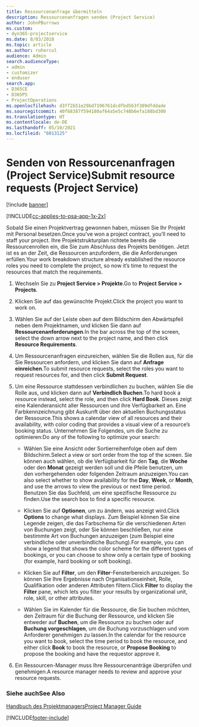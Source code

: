 ```yaml
---
title: Ressourcenanfrage übermitteln
description: Ressourcenanfragen senden (Project Service)
author: JohnPBurrows
ms.custom:
- dyn365-projectservice
ms.date: 8/03/2018
ms.topic: article
ms.author: ruhercul
audience: Admin
search.audienceType:
- admin
- customizer
- enduser
search.app:
- D365CE
- D365PS
- ProjectOperations
ms.openlocfilehash: d3ff2b51e29bd7196761dcdfbd563f309dfddade
ms.sourcegitcommit: 40f68387f594180af64a5e5c748b6efa188bd300
ms.translationtype: HT
ms.contentlocale: de-DE
ms.lasthandoff: 05/10/2021
ms.locfileid: "6013125"
---
```

# <a name="submit-resource-requests-project-service"></a><span data-ttu-id="c6483-103">Senden von Ressourcenanfragen (Project Service)</span><span class="sxs-lookup"><span data-stu-id="c6483-103">Submit resource requests (Project Service)</span></span>

[!include [banner](../includes/psa-now-project-operations.md)]

[!INCLUDE[cc-applies-to-psa-app-1x-2x](../includes/cc-applies-to-psa-app-1x-2x.md)]

<span data-ttu-id="c6483-104">Sobald Sie einen Projektvertrag gewonnen haben, müssen Sie Ihr Projekt mit Personal besetzen.</span><span class="sxs-lookup"><span data-stu-id="c6483-104">Once you’ve won a project contract, you’ll need to staff your project.</span></span> <span data-ttu-id="c6483-105">Ihre Projektstrukturplan richtete bereits die Ressourcenrollen ein, die Sie zum Abschluss des Projekts benötigen. Jetzt ist es an der Zeit, die Ressourcen anzufordern, die die Anforderungen erfüllen.</span><span class="sxs-lookup"><span data-stu-id="c6483-105">Your work breakdown structure already established the resource roles you need to complete the project, so now it’s time to request the resources that match the requirements.</span></span>  
  
1.  <span data-ttu-id="c6483-106">Wechseln Sie zu **Project Service > Projekte**.</span><span class="sxs-lookup"><span data-stu-id="c6483-106">Go to **Project Service > Projects**.</span></span>  
  
2.  <span data-ttu-id="c6483-107">Klicken Sie auf das gewünschte Projekt.</span><span class="sxs-lookup"><span data-stu-id="c6483-107">Click the project you want to work on.</span></span>  
  
3.  <span data-ttu-id="c6483-108">Wählen Sie auf der Leiste oben auf dem Bildschirm den Abwärtspfeil neben dem Projektnamen, und klicken Sie dann auf **Ressourcenanforderungen**.</span><span class="sxs-lookup"><span data-stu-id="c6483-108">In the bar across the top of the screen, select the down arrow next to the project name, and then click **Resource Requirements**.</span></span>  
  
4.  <span data-ttu-id="c6483-109">Um Ressourcenanfragen einzureichen, wählen Sie die Rollen aus, für die Sie Ressourcen anfordern, und klicken Sie dann auf **Anfrage einreichen**.</span><span class="sxs-lookup"><span data-stu-id="c6483-109">To submit resource requests, select the roles you want to request resources for, and then click **Submit Request**.</span></span>  
  
5.  <span data-ttu-id="c6483-110">Um eine Ressource stattdessen verbindlichen zu buchen, wählen Sie die Rolle aus, und klicken dann auf **Verbindlich Buchen**.</span><span class="sxs-lookup"><span data-stu-id="c6483-110">To hard book a resource instead, select the role, and then click **Hard Book**.</span></span> <span data-ttu-id="c6483-111">Dieses zeigt eine Kalenderansicht aller Ressourcen und ihre Verfügbarkeit an. Eine Farbkennzeichnung gibt Auskunft über den aktuellen Buchungsstatus der Ressource.</span><span class="sxs-lookup"><span data-stu-id="c6483-111">This shows a calendar view of all resources and their availability, with color coding that provides a visual view of a resource’s booking status.</span></span> <span data-ttu-id="c6483-112">Unternehmen Sie Folgendes, um die Suche zu optimieren:</span><span class="sxs-lookup"><span data-stu-id="c6483-112">Do any of the following to optimize your search:</span></span>  
  
    -   <span data-ttu-id="c6483-113">Wählen Sie eine Ansicht oder Sortierreihenfolge oben auf dem Bildschirm.</span><span class="sxs-lookup"><span data-stu-id="c6483-113">Select a view or sort order from the top of the screen.</span></span> <span data-ttu-id="c6483-114">Sie können auch wählen, ob die Verfügbarkeit für den **Tag**, die **Woche** oder den **Monat** gezeigt werden soll und die Pfeile benutzen, um den vorhergehenden oder folgenden Zeitraum anzuzeigen.</span><span class="sxs-lookup"><span data-stu-id="c6483-114">You can also select whether to show availability for the **Day**, **Week**, or **Month**, and use the arrows to view the previous or next time period.</span></span> <span data-ttu-id="c6483-115">Benutzen Sie das Suchfeld, um eine spezifische Ressource zu finden.</span><span class="sxs-lookup"><span data-stu-id="c6483-115">Use the search box to find a specific resource.</span></span>  
  
    -   <span data-ttu-id="c6483-116">Klicken Sie auf **Optionen**, um zu ändern, was anzeigt wird.</span><span class="sxs-lookup"><span data-stu-id="c6483-116">Click **Options** to change what displays.</span></span> <span data-ttu-id="c6483-117">Zum Beispiel können Sie eine Legende zeigen, die das Farbschema für die verschiedenen Arten von Buchungen zeigt, oder Sie können beschließen, nur eine bestimmte Art von Buchungen anzuzeigen (zum Beispiel eine verbindliche oder unverbindliche Buchung).</span><span class="sxs-lookup"><span data-stu-id="c6483-117">For example, you can show a legend that shows the color scheme for the different types of bookings, or you can choose to show only a certain type of booking (for example, hard booking or soft booking).</span></span>  
  
    -   <span data-ttu-id="c6483-118">Klicken Sie auf **Filter**, um den **Filter**-Fensterbereich anzuzeigen. So können Sie Ihre Ergebnisse nach Organisationseinheit, Rolle, Qualifikation oder anderen Attributen filtern.</span><span class="sxs-lookup"><span data-stu-id="c6483-118">Click **Filter** to display the **Filter** pane, which lets you filter your results by organizational unit, role, skill, or other attributes.</span></span>  
  
    -   <span data-ttu-id="c6483-119">Wählen Sie im Kalender für die Ressource, die Sie buchen möchten, den Zeitraum für die Buchung der Ressource, und klicken Sie entweder auf **Buchen**, um die Ressource zu buchen oder auf **Buchung vorgeschlagen**, um die Buchung vorzuschlagen und vom Anforderer genehmigen zu lassen.</span><span class="sxs-lookup"><span data-stu-id="c6483-119">In the calendar for the resource you want to book, select the time period to book the resource, and either click **Book** to book the resource, or **Propose Booking** to propose the booking and have the requestor approve it.</span></span>  
  
6.  <span data-ttu-id="c6483-120">Ein Ressourcen-Manager muss Ihre Ressourcenanträge überprüfen und genehmigen.</span><span class="sxs-lookup"><span data-stu-id="c6483-120">A resource manager needs to review and approve your resource requests.</span></span>  
  
### <a name="see-also"></a><span data-ttu-id="c6483-121">Siehe auch</span><span class="sxs-lookup"><span data-stu-id="c6483-121">See Also</span></span>  
 [<span data-ttu-id="c6483-122">Handbuch des Projektmanagers</span><span class="sxs-lookup"><span data-stu-id="c6483-122">Project Manager Guide</span></span>](../psa/project-manager-guide.md)


[!INCLUDE[footer-include](../includes/footer-banner.md)]